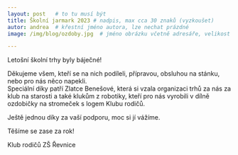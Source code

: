 ```yaml
---
layout: post   # to tu musí být
title: Školní jarmark 2023 # nadpis, max cca 30 znaků (vyzkoušet)
autor: andrea  # křestní jméno autora, lze nechat prázdné
image: /img/blog/ozdoby.jpg  # jméno obrázku včetně adresáře, velikost 900x600

---
```

Letošní školní trhy byly báječné! 

<!--vice-->

Děkujeme všem, kteří se na nich podíleli, přípravou, obsluhou na stánku, nebo pro nás něco napekli.  
Speciální díky patří Zlatce Benešové, která si vzala organizaci trhů za nás za klub na starosti a také klukům z robotiky, 
kteří pro nás vyrobili v dílně ozdobičky na stromeček s logem Klubu rodičů.


Ještě jednou díky za vaší podporu, moc si jí vážíme.


Těšíme se zase za rok!


Klub rodičů ZŠ Řevnice



<!--quote-->
